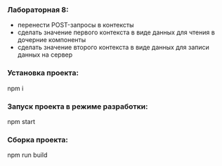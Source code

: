 ### Лабораторная 8:
- перенести POST-запросы в контексты
- сделать значение первого контекста в виде данных для чтения в дочерние компоненты
- сделать значение второго контекста в виде данных для записи данных на сервер

### Установка проекта:
npm i

### Запуск проекта в режиме разработки:
npm start

### Сборка проекта:
npm run build
